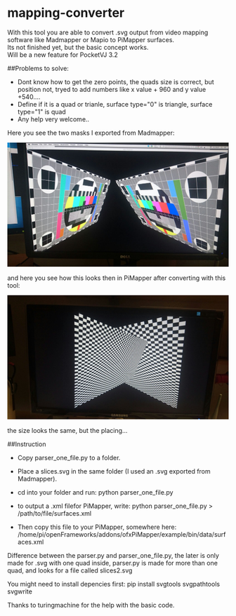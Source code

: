 # mapping-converter

With this tool you are able to convert .svg output from video mapping software like Madmapper or Mapio to PiMapper surfaces.<br />
Its not finished yet, but the basic concept works.<br />
Will be a new feature for PocketVJ 3.2<br />

##Problems to solve: <br />
- Dont know how to get the zero points, the quads size is correct, but position not, tryed to add numbers like x value + 960 and y value +540.... <br />
- Define if it is a quad or trianle, surface type="0" is triangle, surface type="1" is quad
- Any help very welcome..<br />

Here you see the two masks I exported from Madmapper:

![alt tag](https://github.com/magdesign/mapping-converter/blob/master/screenshots/madmapper_export.jpg)

and here you see how this looks then in PiMapper after converting with this tool:

![alt tag](https://github.com/magdesign/mapping-converter/blob/master/screenshots/PiMapper_import.jpg)

the size looks the same, but the placing...

##Instruction

- Copy parser_one_file.py to a folder.<br />
- Place a slices.svg in the same folder (I used an .svg exported from Madmapper).<br />
- cd into your folder and run: python parser_one_file.py
- to output a .xml filefor PiMapper, write: 
python parser_one_file.py > /path/to/file/surfaces.xml

- Then copy this file to your PiMapper, somewhere here:
/home/pi/openFrameworks/addons/ofxPiMapper/example/bin/data/surfaces.xml

Difference between the parser.py and parser_one_file.py, the later is only made for .svg with one quad inside, parser.py is made for more than one quad, and looks for a file called slices2.svg

You might need to install depencies first: pip install svgtools svgpathtools svgwrite

Thanks to turingmachine for the help with the basic code.
